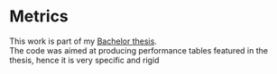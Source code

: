[thesis]: https://github.com/123mpozzi/skin-detection-thesis "Human Skin Detection In Color Images"
# Metrics

This work is part of my [Bachelor thesis][thesis].  
The code was aimed at producing performance tables featured in the thesis, hence it is very specific and rigid
